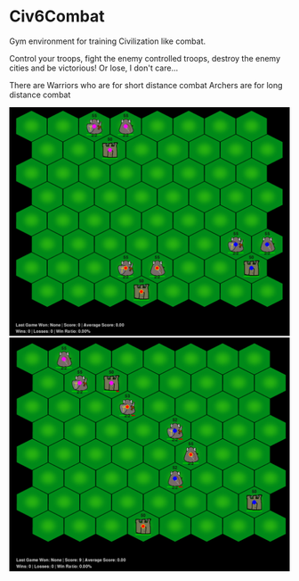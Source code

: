 # Civ6Combat
Gym environment for training Civilization like combat.

Control your troops, fight the enemy controlled troops, destroy the enemy cities and be victorious! Or lose, I don't care...

There are Warriors who are for short distance combat
Archers are for long distance combat

![Starting position](./preview/civ6.png)
![Middle game](./preview/civ6_mid.png)
